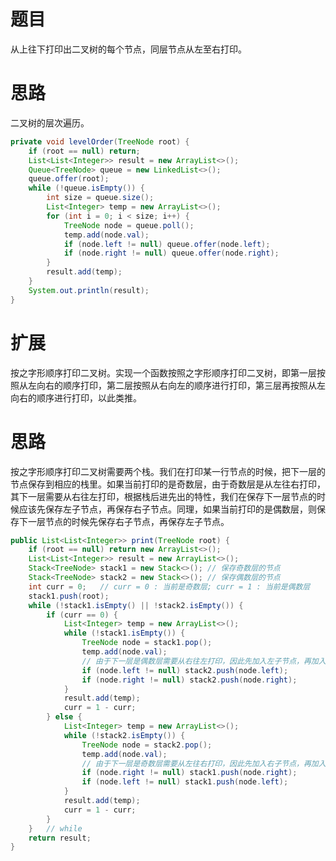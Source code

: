 # 题目

从上往下打印出二叉树的每个节点，同层节点从左至右打印。

# 思路

二叉树的层次遍历。

```java
private void levelOrder(TreeNode root) {
    if (root == null) return;
    List<List<Integer>> result = new ArrayList<>();
    Queue<TreeNode> queue = new LinkedList<>();
    queue.offer(root);
    while (!queue.isEmpty()) {
        int size = queue.size();
        List<Integer> temp = new ArrayList<>();
        for (int i = 0; i < size; i++) {
            TreeNode node = queue.poll();
            temp.add(node.val);
            if (node.left != null) queue.offer(node.left);
            if (node.right != null) queue.offer(node.right);
        }
        result.add(temp);
    }
    System.out.println(result);
}
```

# 扩展

按之字形顺序打印二叉树。实现一个函数按照之字形顺序打印二叉树，即第一层按照从左向右的顺序打印，第二层按照从右向左的顺序进行打印，第三层再按照从左向右的顺序进行打印，以此类推。

# 思路

按之字形顺序打印二叉树需要两个栈。我们在打印某一行节点的时候，把下一层的节点保存到相应的栈里。如果当前打印的是奇数层，由于奇数层是从左往右打印，其下一层需要从右往左打印，根据栈后进先出的特性，我们在保存下一层节点的时候应该先保存左子节点，再保存右子节点。同理，如果当前打印的是偶数层，则保存下一层节点的时候先保存右子节点，再保存左子节点。

```java
public List<List<Integer>> print(TreeNode root) {
    if (root == null) return new ArrayList<>();
    List<List<Integer>> result = new ArrayList<>();
    Stack<TreeNode> stack1 = new Stack<>();	// 保存奇数层的节点
    Stack<TreeNode> stack2 = new Stack<>();	// 保存偶数层的节点
    int curr = 0;	// curr = 0 : 当前是奇数层; curr = 1 : 当前是偶数层
    stack1.push(root);
    while (!stack1.isEmpty() || !stack2.isEmpty()) {
        if (curr == 0) {
            List<Integer> temp = new ArrayList<>();
            while (!stack1.isEmpty()) {
                TreeNode node = stack1.pop();
                temp.add(node.val);
                // 由于下一层是偶数层需要从右往左打印，因此先加入左子节点，再加入右子节点
                if (node.left != null) stack2.push(node.left);
                if (node.right != null) stack2.push(node.right);
            }
            result.add(temp);
            curr = 1 - curr;
        } else {
            List<Integer> temp = new ArrayList<>();
            while (!stack2.isEmpty()) {
                TreeNode node = stack2.pop();
                temp.add(node.val);
                // 由于下一层是奇数层需要从左往右打印，因此先加入右子节点，再加入左子节点
                if (node.right != null) stack1.push(node.right);
                if (node.left != null) stack1.push(node.left);
            }
            result.add(temp);
            curr = 1 - curr;
        }
    }	// while
    return result;
}
```

